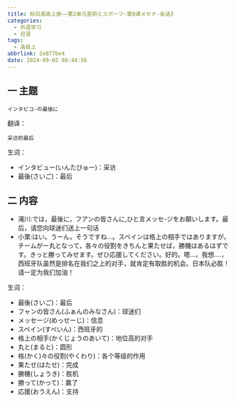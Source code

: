 ```yaml
---
title: 标日高级上册——第2单元芸術とスポーツ-第8课メセナ-会话3
categories:
  - 外语学习
  - 日语
tags:
  - 高级上
abbrlink: 2e877be4
date: 2024-09-02 08:44:56
---
```

## 一 主题

```
インタビコ-の最後に
```

<!--more-->

翻译：

```
采访的最后
```

生词：

* インタビュー(いんたびゅー)：采访
* 最後(さいご)：最后

## 二 内容

* 滝川:では，最後に，フアンの皆さんに,ひと言メッセ-ジをお願いします。最后，请您向球迷们送上一句话
* 小栗:はい。うーん，そうですね...。スペインは格上の相手ではありますが，チームがー丸となって，各々の役割をきちんと果たせば，勝機はあるはずです。きっと勝ってみせます。ぜひ応援してください。好的。嗯...，我想....，西班牙队虽然是排名在我们之上的对手，就肯定有取胜的机会。日本队必胜！请一定为我们加油！

生词：

* 最後(さいご)：最后
* フャンの皆さん(ふぁんのみなさん)：球迷们
* メッセージ(めっせーじ)：信息
* スペイン(すぺいん)：西班牙的
* 格上の相手(かくじょうのあいて)：地位高的对手
* 丸と(まると)：圆形
* 格(かく)々の役割(やくわり)：各个等级的作用
* 果たせ(はたせ)：完成
* 勝機(しょうき)：胜机
* 勝って(かって)：赢了
* 応援(おうえん)：支持
